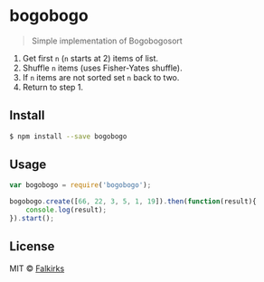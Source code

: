 bogobogo
========

> Simple implementation of Bogobogosort

1. Get first `n` (`n` starts at 2) items of list.
2. Shuffle `n` items (uses Fisher-Yates shuffle).
3. If `n` items are not sorted set `n` back to two.
4. Return to step 1.


## Install

```sh
$ npm install --save bogobogo
```


## Usage

```js
var bogobogo = require('bogobogo');

bogobogo.create([66, 22, 3, 5, 1, 19]).then(function(result){
	console.log(result);
}).start();
```


## License

MIT © [Falkirks](falkirks.com)

